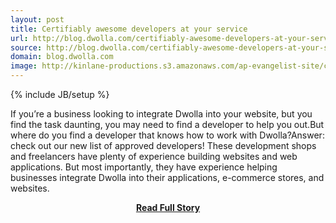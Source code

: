 ```yaml
---
layout: post
title: Certifiably awesome developers at your service
url: http://blog.dwolla.com/certifiably-awesome-developers-at-your-service/
source: http://blog.dwolla.com/certifiably-awesome-developers-at-your-service/
domain: blog.dwolla.com
image: http://kinlane-productions.s3.amazonaws.com/ap-evangelist-site/curated/screenshots/7516_blog_dwolla_com.png
---
```

{% include JB/setup %}<p>If you’re a business looking to integrate Dwolla into your website, but you find the task daunting, you may need to find a developer to help you out.But where do you find a developer that knows how to work with Dwolla?Answer: check out our new list of approved developers! These development shops and freelancers have plenty of experience building websites and web applications. But most importantly, they have experience helping businesses integrate Dwolla into their applications, e-commerce stores, and websites.</p>
<center><p><a href="http://blog.dwolla.com/certifiably-awesome-developers-at-your-service/" style='padding:25px; font-sze:18px; font-weight: bold;'>Read Full Story</a></p></center>
